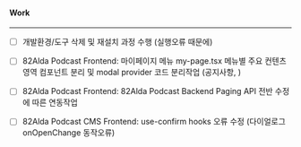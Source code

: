 
#### Work
---
- [ ] 개발환경/도구 삭제 및 재설치 과정 수행 (실행오류 때문에)
- [ ] 82Alda Podcast Frontend: 마이페이지 메뉴 my-page.tsx 메뉴별 주요 컨텐츠 영역 컴포넌트 분리 및 modal provider 코드 분리작업 (공지사항, )
- [ ] 82Alda Podcast Frontend: 82Alda Podcast Backend Paging API 전반 수정에 따른 연동작업
- [ ] 82Alda Podcast CMS Frontend: use-confirm hooks 오류 수정 (다이얼로그 onOpenChange 동작오류)

